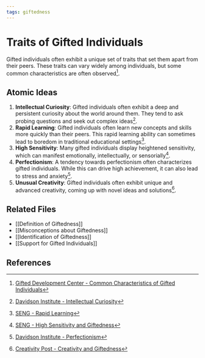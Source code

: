 ```yaml
---
tags: giftedness
---
```

# Traits of Gifted Individuals

Gifted individuals often exhibit a unique set of traits that set them apart from their peers. These traits can vary widely among individuals, but some common characteristics are often observed[^1].

## Atomic Ideas
1. **Intellectual Curiosity**: Gifted individuals often exhibit a deep and persistent curiosity about the world around them. They tend to ask probing questions and seek out complex ideas[^2].
2. **Rapid Learning**: Gifted individuals often learn new concepts and skills more quickly than their peers. This rapid learning ability can sometimes lead to boredom in traditional educational settings[^3].
3. **High Sensitivity**: Many gifted individuals display heightened sensitivity, which can manifest emotionally, intellectually, or sensorially[^4].
4. **Perfectionism**: A tendency towards perfectionism often characterizes gifted individuals. While this can drive high achievement, it can also lead to stress and anxiety[^5].
5. **Unusual Creativity**: Gifted individuals often exhibit unique and advanced creativity, coming up with novel ideas and solutions[^6].

## Related Files
- [[Definition of Giftedness]]
- [[Misconceptions about Giftedness]]
- [[Identification of Giftedness]]
- [[Support for Gifted Individuals]]

## References
[^1]: [Gifted Development Center - Common Characteristics of Gifted Individuals](https://www.gifteddevelopment.com/about-gifted/characteristics)
[^2]: [Davidson Institute - Intellectual Curiosity](https://www.davidsongifted.org/search-database/entry/a10554)
[^3]: [SENG - Rapid Learning](https://www.sengifted.org/post/rapid-learning-in-gifted-children)
[^4]: [SENG - High Sensitivity and Giftedness](https://www.sengifted.org/post/high-sensitivity-and-giftedness)
[^5]: [Davidson Institute - Perfectionism](https://www.davidsongifted.org/search-database/entry/a10557)
[^6]: [Creativity Post - Creativity and Giftedness](https://www.creativitypost.com/education/creativity_and_giftedness)
